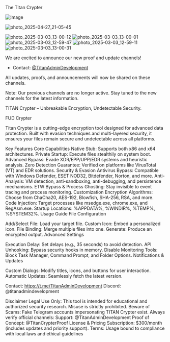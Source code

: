 The Titan Crypter  

 ![image](https://github.com/user-attachments/assets/54a79e7c-7313-4467-ac39-b0c9d6dc7265)


![photo_2025-04-27_21-05-45](https://github.com/user-attachments/assets/7a83d23f-94a1-4835-92be-410cf263ffa7)


![photo_2025-03-03_13-00-12](https://github.com/user-attachments/assets/afa9abb7-74a0-426b-9825-50d936ffbcf8)
![photo_2025-03-03_13-00-01](https://github.com/user-attachments/assets/18617521-9335-4cc4-862a-6f2250f51e5f)
![photo_2025-03-03_12-59-47](https://github.com/user-attachments/assets/b40cde18-9d05-43bb-9ddb-9d87be0cb219)
![photo_2025-03-03_12-59-11](https://github.com/user-attachments/assets/473c180a-da53-4993-b48f-db9c845a36ff)
![photo_2025-03-03_13-00-31](https://github.com/user-attachments/assets/af1164aa-c441-498b-913f-ca3eaf349a7f)


We are excited to announce our new proof and update channels!  

- Contact: [@TitanAdminDevelopment](https://t.me/TitanAdminDevelopment)  
 

All updates, proofs, and announcements will now be shared on these channels.  
 

Note: Our previous channels are no longer active. Stay tuned to the new channels for the latest information.  

TITAN Crypter – Unbreakable Encryption, Undetectable Security.

FUD Crypter

Titan Crypter is a cutting-edge encryption tool designed for advanced data protection. Built with evasion techniques and multi-layered security, it ensures your files remain secure and undetectable across all platforms.

Key Features
Core Capabilities
Native Stub: Supports both x86 and x64 architectures.
Private Startup: Execute files stealthily on system boot.
Advanced Bypass: Evade XDR/EPP/UPP/EDR systems and heuristic analysis.
Zero Detection Guarantee: Verified on platforms like VirusTotal (VT) and EDR solutions.
Security & Evasion
Antivirus Bypass: Compatible with Windows Defender, ESET NOD32, Bitdefender, Norton, and more.
Anti-Analysis: VM detection, anti-sandboxing, anti-debugging, and persistence mechanisms.
ETW Bypass & Process Ghosting: Stay invisible to event tracing and process monitoring.
Customization
Encryption Algorithms: Choose from ChaCha20, AES-192, Blowfish, SHA-256, RSA, and more.
Code Injection: Target processes like msedge.exe, chrome.exe, and RegAsm.exe.
Startup Locations: %APPDATA%, %WINDIR%, %TEMP%, %SYSTEM32%.
Usage Guide
File Configuration

Add/Select File: Load your target file.
Custom Icon: Embed a personalized icon.
File Binding: Merge multiple files into one.
Generate: Produce an encrypted output.
Advanced Settings

Execution Delay: Set delays (e.g., 35 seconds) to avoid detection.
API Unhooking: Bypass security hooks in memory.
Disable Monitoring Tools: Block Task Manager, Command Prompt, and Folder Options.
Notifications & Updates

Custom Dialogs: Modify titles, icons, and buttons for user interaction.
Automatic Updates: Seamlessly fetch the latest version.

Contact: https://t.me/TitanAdminDevelopment
Discord: @titanadmindevelopment

Disclaimer
Legal Use Only: This tool is intended for educational and authorized security research. Misuse is strictly prohibited.
Beware of Scams: Fake Telegram accounts impersonating TITAN Crypter exist. Always verify official channels:
Support: @TitanAdminDevelopment
Proof of Concept: @TitanCrypterProof
License & Pricing
Subscription: $300/month (includes updates and priority support).
Terms: Usage bound to compliance with local laws and ethical guidelines
